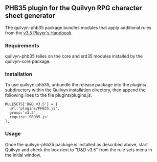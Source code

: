 ## PHB35 plugin for the Quilvyn RPG character sheet generator

The quilvyn-phb35 package bundles modules that apply additional rules from the
<a href="https://www.drivethrurpg.com/product/148008/Players-Handbook-35">v3.5
Player's Handbook</a>.

### Requirements

quilvyn-phb35 relies on the core and srd35 modules installed by the
quilvyn-core package.

### Installation

To use quilvyn-phb35, unbundle the release package into the plugins/
subdirectory within the Quilvyn installation directory, then append the
following lines to the file plugins/plugins.js:

    RULESETS['D&D v3.5'] = {
      url:'plugins/PHB35.js',
      group:'v3.5',
      require:'SRD35.js'
    };

### Usage

Once the quilvyn-phb35 package is installed as described above, start Quilvyn
and check the box next to "D&D v3.5" from the rule sets menu in the initial
window.
